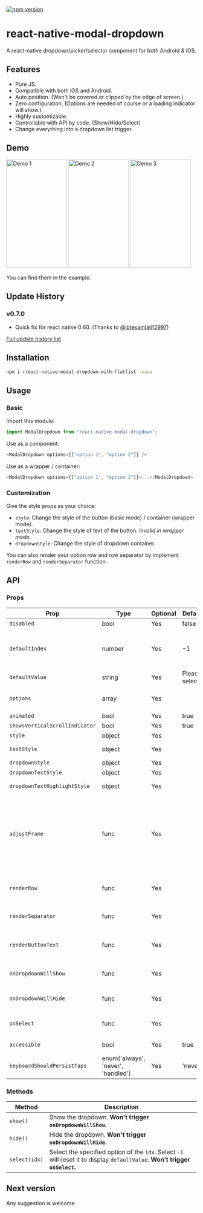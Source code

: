 [![npm version](https://badge.fury.io/js/react-native-modal-dropdown.svg)](https://badge.fury.io/js/react-native-modal-dropdown)

# react-native-modal-dropdown

A react-native dropdown/picker/selector component for both Android & iOS.

## Features

- Pure JS.
- Compatible with both iOS and Android.
- Auto position. (Won't be covered or clipped by the edge of screen.)
- Zero configuration. (Options are needed of course or a loading indicator will show.)
- Highly customizable.
- Controllable with API by code. (Show/Hide/Select)
- Change everything into a dropdown list trigger.

## Demo

<img src="https://github.com/sohobloo/react-native-modal-dropdown/blob/master/docs/demo_1.gif?raw=true" width = "160" height = "287.5" alt="Demo 1"/> <img src="https://github.com/sohobloo/react-native-modal-dropdown/blob/master/docs/demo_2.gif?raw=true" width = "160" height = "287.5" alt="Demo 2"/> <img src="https://github.com/sohobloo/react-native-modal-dropdown/blob/master/docs/demo_3.gif?raw=true" width = "160" height = "287.5" alt="Demo 3"/>

You can find them in the example.

## Update History

### v0.7.0

- Quick fix for react native 0.60. (Thanks to [@ibtesamlatif2997](https://github.com/ibtesamlatif2997))

[Full update history list](https://github.com/sohobloo/react-native-modal-dropdown/wiki/Update-History)

## Installation

```sh
npm i rreact-native-modal-dropdown-with-flatlist -save
```

## Usage

### Basic

Import this module:

```javascript
import ModalDropdown from "react-native-modal-dropdown";
```

Use as a component:

```javascript
<ModalDropdown options={["option 1", "option 2"]} />
```

Use as a wrapper / container:

```javascript
<ModalDropdown options={["option 1", "option 2"]}>...</ModalDropdown>
```

### Customization

Give the style props as your choice:

- `style`: Change the style of the button (basic mode) / container (wrapper mode).
- `textStyle`: Change the style of text of the button. _Invalid in wrapper mode._
- `dropdownStyle`: Change the style of dropdown container.

You can also render your option row and row separator by implement `renderRow` and `renderSeparator` function.

## API

### Props

| Prop                           | Type                               | Optional | Default          | Description                                                                                                                                                                                                                                                                                                                                         |
| ------------------------------ | ---------------------------------- | -------- | ---------------- | --------------------------------------------------------------------------------------------------------------------------------------------------------------------------------------------------------------------------------------------------------------------------------------------------------------------------------------------------- |
| `disabled`                     | bool                               | Yes      | false            | disable / enable the component.                                                                                                                                                                                                                                                                                                                     |
| `defaultIndex`                 | number                             | Yes      | -1               | Init selected index. `-1`: None is selected. **This only change the highlight of the dropdown row, you have to give a `defaultValue` to change the init text.**                                                                                                                                                                                     |
| `defaultValue`                 | string                             | Yes      | Please select... | Init text of the button. **Invalid in wrapper mode.**                                                                                                                                                                                                                                                                                               |
| `options`                      | array                              | Yes      |                  | Options. **The dropdown will show a loading indicator if `options` is `null`/`undefined`.**                                                                                                                                                                                                                                                         |
| `animated`                     | bool                               | Yes      | true             | Disable / enable fade animation.                                                                                                                                                                                                                                                                                                                    |
| `showsVerticalScrollIndicator` | bool                               | Yes      | true             | Show / hide vertical scroll indicator.                                                                                                                                                                                                                                                                                                              |
| `style`                        | object                             | Yes      |                  | Style of the button.                                                                                                                                                                                                                                                                                                                                |
| `textStyle`                    | object                             | Yes      |                  | Style of the button text. **Invalid in wrapper mode.**                                                                                                                                                                                                                                                                                              |
| `dropdownStyle`                | object                             | Yes      |                  | Style of the dropdown list.                                                                                                                                                                                                                                                                                                                         |
| `dropdownTextStyle`            | object                             | Yes      |                  | Style of the dropdown option text.                                                                                                                                                                                                                                                                                                                  |
| `dropdownTextHighlightStyle`   | object                             | Yes      |                  | Style of the dropdown selected option text.                                                                                                                                                                                                                                                                                                         |
| `adjustFrame`                  | func                               | Yes      |                  | This is a callback after the frame of the dropdown have been calculated and before showing. You will receive a style object as argument with some of the props like `width` `height` `top` `left` and `right`. Change them to appropriate values that accord with your requirement and **make the new style as the return value of this function**. |
| `renderRow`                    | func                               | Yes      |                  | Customize render option rows: `function(option,index,isSelected)` **Will render a default row if `null`/`undefined`.**                                                                                                                                                                                                                              |
| `renderSeparator`              | func                               | Yes      |                  | Customize render dropdown list separators. **Will render a default thin gray line if `null`/`undefined`.**                                                                                                                                                                                                                                          |
| `renderButtonText`             | func                               | Yes      |                  | Use this to extract and return text from option object. This text will show on button after option selected. **Invalid in wrapper mode.**                                                                                                                                                                                                           |
| `onDropdownWillShow`           | func                               | Yes      |                  | Trigger when dropdown will show by touching the button. **Return `false` can cancel the event.**                                                                                                                                                                                                                                                    |
| `onDropdownWillHide`           | func                               | Yes      |                  | Trigger when dropdown will hide by touching the button. **Return `false` can cancel the event.**                                                                                                                                                                                                                                                    |
| `onSelect`                     | func                               | Yes      |                  | Trigger when option row touched with selected `index` and `value`. **Return `false` can cancel the event.**                                                                                                                                                                                                                                         |
| `accessible`                   | bool                               | Yes      | true             | Set accessibility of dropdown modal and dropdown rows                                                                                                                                                                                                                                                                                               |
| `keyboardShouldPersistTaps`    | enum('always', 'never', 'handled') | Yes      | 'never'          | See react-native `ScrollView` props                                                                                                                                                                                                                                                                                                                 |

### Methods

| Method        | Description                                                                                                                  |
| ------------- | ---------------------------------------------------------------------------------------------------------------------------- |
| `show()`      | Show the dropdown. **Won't trigger `onDropdownWillShow`.**                                                                   |
| `hide()`      | Hide the dropdown. **Won't trigger `onDropdownWillHide`.**                                                                   |
| `select(idx)` | Select the specified option of the `idx`. Select `-1` will reset it to display `defaultValue`. **Won't trigger `onSelect`.** |

## Next version

Any suggestion is welcome.
